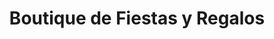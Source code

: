 ---
title: "Boutique de Fiestas y Regalos"
url: /jilotepec/boutique-de-fiestas-y-regalos/
shop: floristería
---